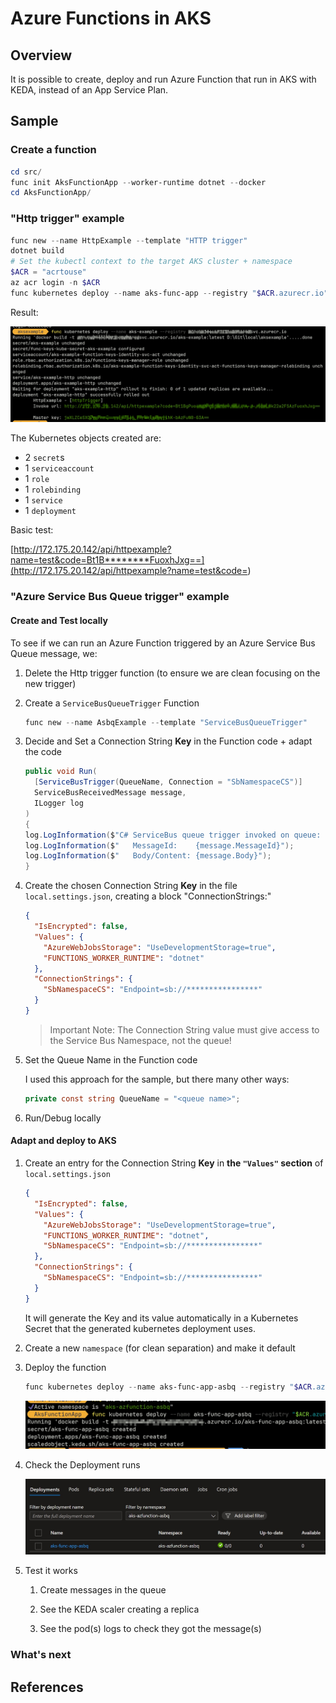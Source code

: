 # Azure Functions in AKS

## Overview

It is possible to create, deploy and run Azure Function that run in AKS with KEDA, instead of an App Service Plan.

## Sample

### Create a function

```powershell
cd src/
func init AksFunctionApp --worker-runtime dotnet --docker
cd AksFunctionApp/
```

### "Http trigger" example

```powershell
func new --name HttpExample --template "HTTP trigger"
dotnet build
# Set the kubectl context to the target AKS cluster + namespace
$ACR = "acrtouse"
az acr login -n $ACR
func kubernetes deploy --name aks-func-app --registry "$ACR.azurecr.io"
```

Result:

![HTTP trigger deployment output](./img/deploy-http-output.jpg)

The Kubernetes objects created are:

- 2 `secret`s
- 1 `serviceaccount`
- 1 `role`
- 1 `rolebinding`
- 1 `service`
- 1 `deployment`

Basic test:

[http://172.175.20.142/api/httpexample?name=test&code=Bt1B********FuoxhJxg==](http://172.175.20.142/api/httpexample?name=test&code=<API key>)

### "Azure Service Bus Queue trigger" example

#### Create and Test locally

To see if we can run an Azure Function triggered by an Azure Service Bus Queue message, we:

1. Delete the Http trigger function (to ensure we are clean focusing on the new trigger)

2. Create a `ServiceBusQueueTrigger` Function

    ```powershell
    func new --name AsbqExample --template "ServiceBusQueueTrigger"
    ```

3. Decide and Set a Connection String **Key** in the Function code + adapt the code

    ```csharp
    public void Run(
      [ServiceBusTrigger(QueueName, Connection = "SbNamespaceCS")]
      ServiceBusReceivedMessage message,
      ILogger log
    )
    {
    log.LogInformation($"C# ServiceBus queue trigger invoked on queue: {QueueName}");
    log.LogInformation($"   MessageId:    {message.MessageId}");
    log.LogInformation($"   Body/Content: {message.Body}");
    }
    ```

4. Create the chosen Connection String **Key** in the file `local.settings.json`, creating a block "ConnectionStrings:"

    ```json
    {
      "IsEncrypted": false,
      "Values": {
        "AzureWebJobsStorage": "UseDevelopmentStorage=true",
        "FUNCTIONS_WORKER_RUNTIME": "dotnet"
      },
      "ConnectionStrings": {
        "SbNamespaceCS": "Endpoint=sb://****************"
      }
    }
    ```

   > Important Note: The Connection String value must give access to the Service Bus Namespace, not the queue!

5. Set the Queue Name in the Function code

    I used this approach for the sample, but there many other ways:

    ```csharp
    private const string QueueName = "<queue name>";
    ```

6. Run/Debug locally

#### Adapt and deploy to AKS

1. Create an entry for the Connection String **Key** in **the `"Values"` section** of `local.settings.json`

    ```json
    {
      "IsEncrypted": false,
      "Values": {
        "AzureWebJobsStorage": "UseDevelopmentStorage=true",
        "FUNCTIONS_WORKER_RUNTIME": "dotnet",
        "SbNamespaceCS": "Endpoint=sb://****************"
      },
      "ConnectionStrings": {
        "SbNamespaceCS": "Endpoint=sb://****************"
      }
    }
    ```

   It will generate the Key and its value automatically in a Kubernetes Secret that the generated kubernetes deployment uses.

2. Create a new `namespace` (for clean separation) and make it default

3. Deploy the function

    ```powershell
    func kubernetes deploy --name aks-func-app-asbq --registry "$ACR.azurecr.io"
    ```

    ![Service Bus Queue trigger deployment output](./img/deploy-asbq-output.jpg)

4. Check the Deployment runs

    ![Service Bus Queue trigger Kubernetes deployment](./img/asbq-deployment-result.jpg)

5. Test it works

    1. Create messages in the queue
    
    
    2. See the KEDA scaler creating a replica
    
    
    3. See the pod(s) logs to check they got the message(s)

### What's next

## References
